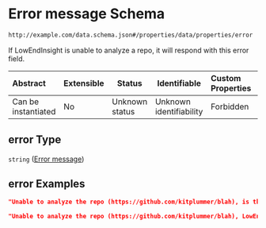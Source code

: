 # Error message Schema

```txt
http://example.com/data.schema.json#/properties/data/properties/error
```

If LowEndInsight is unable to analyze a repo, it will respond with this error field.


| Abstract            | Extensible | Status         | Identifiable            | Custom Properties | Additional Properties | Access Restrictions | Defined In                                                                 |
| :------------------ | ---------- | -------------- | ----------------------- | :---------------- | --------------------- | ------------------- | -------------------------------------------------------------------------- |
| Can be instantiated | No         | Unknown status | Unknown identifiability | Forbidden         | Allowed               | none                | [data.schema.json\*](../../out/v1/data.schema.json "open original schema") |

## error Type

`string` ([Error message](data-properties-lowendinsight-analysis-data-properties-error-message.md))

## error Examples

```json
"Unable to analyze the repo (https://github.com/kitplummer/blah), is this a valid Git repo URL?"
```

```json
"Unable to analyze the repo (https://github.com/kitplummer/blah), LowEndInsight configuration not found."
```
